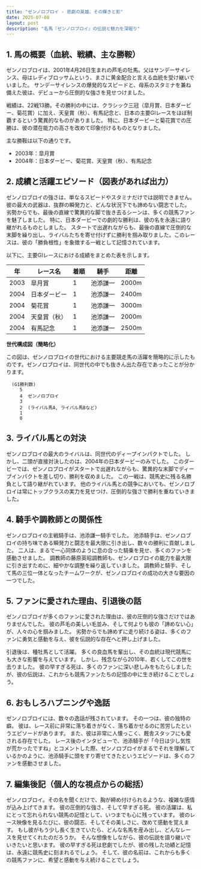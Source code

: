 ```yaml
---
title: "ゼンノロブロイ - 悲劇の英雄、その輝きと影"
date: 2025-07-08
layout: post
description: "名馬『ゼンノロブロイ』の伝説と魅力を深堀り"
---
```


## 1. 馬の概要（血統、戦績、主な勝鞍）

ゼンノロブロイは、2001年4月26日生まれの芦毛の牡馬。父はサンデーサイレンス、母はレディブロッサムという、まさに黄金配合と言える血統を受け継いでいました。  サンデーサイレンスの爆発的なスピードと、母系のスタミナを兼ね備えた彼は、デビューから圧倒的な強さを見せつけました。

戦績は、22戦13勝。その勝利の中には、クラシック三冠（皐月賞、日本ダービー、菊花賞）に加え、天皇賞（秋）、有馬記念と、日本の主要GIレースをほぼ制覇するという驚異的なものがありました。  特に、日本ダービーと菊花賞での圧勝は、彼の潜在能力の高さを改めて印象付けるものとなりました。

主な勝鞍は以下の通りです。

* 2003年：皐月賞
* 2004年：日本ダービー、菊花賞、天皇賞（秋）、有馬記念


## 2. 成績と活躍エピソード（図表があれば出力）


ゼンノロブロイの強さは、単なるスピードやスタミナだけでは説明できません。  彼の最大の武器は、抜群の瞬発力と、どんな状況下でも諦めない闘志でした。  劣勢からでも、最後の直線で驚異的な脚で抜き去るシーンは、多くの競馬ファンを魅了しました。  特に、日本ダービーでの劇的な勝利は、彼の名を永遠に語り継がれるものとしました。  スタートで出遅れながらも、最後の直線で圧倒的な末脚を繰り出し、ライバルたちを寄せ付けずに勝利を掴み取りました。このレースは、彼の「勝負根性」を象徴する一戦として記憶されています。

以下に、主要GIレースにおける成績をまとめた表を示します。

| 年 | レース名       | 着順 | 騎手      | 距離 |
|---|----------------|-----|-------------|-----|
| 2003 | 皐月賞         | 1   | 池添謙一    | 2000m|
| 2004 | 日本ダービー     | 1   | 池添謙一    | 2400m|
| 2004 | 菊花賞         | 1   | 池添謙一    | 3000m|
| 2004 | 天皇賞（秋）   | 1   | 池添謙一    | 2000m|
| 2004 | 有馬記念       | 1   | 池添謙一    | 2500m|


**世代構成図（簡略化）**

この図は、ゼンノロブロイの世代における主要競走馬の活躍を簡略的に示したものです。ゼンノロブロイは、同世代の中でも抜きん出た存在であったことが分かります。

```
  (G1勝利数)
     5
     4  ゼンノロブロイ
     3
     2  (ライバル馬A, ライバル馬Bなど)
     1
     0
```


## 3. ライバル馬との対決

ゼンノロブロイの最大のライバルは、同世代のディープインパクトでした。  しかし、二頭が直接対決したのは、2004年の日本ダービーのみでした。  このダービーでは、ゼンノロブロイがスタートで出遅れながらも、驚異的な末脚でディープインパクトを差し切り、勝利を収めました。  この一戦は、競馬史に残る名勝負として語り継がれています。  他のライバル馬との競争においても、ゼンノロブロイは常にトップクラスの実力を見せつけ、圧倒的な強さで勝利を重ねていきました。


## 4. 騎手や調教師との関係性

ゼンノロブロイの主戦騎手は、池添謙一騎手でした。  池添騎手は、ゼンノロブロイの持ち味である瞬発力と闘志を最大限に引き出し、数々の勝利に貢献しました。  二人は、まるで一心同体のように息の合った騎乗を見せ、多くのファンを感動させました。  調教師の藤原英昭調教師も、ゼンノロブロイの能力を最大限に引き出すために、細やかな調整を繰り返していました。  調教師と騎手、そして馬の三位一体となったチームワークが、ゼンノロブロイの成功の大きな要因の一つでした。


## 5. ファンに愛された理由、引退後の話

ゼンノロブロイが多くのファンに愛された理由は、彼の圧倒的な強さだけではありませんでした。  彼の芦毛の美しい毛並み、そして何よりも彼の「諦めない心」が、人々の心を掴みました。  劣勢からでも諦めずに走り続ける姿は、多くのファンに勇気と感動を与え、彼を伝説的な存在へと押し上げました。

引退後は、種牡馬として活躍。  多くの良血馬を輩出し、その血統は現代競馬にも大きな影響を与えています。  しかし、残念ながら2010年、若くしてこの世を去りました。  彼の早すぎる死は、多くのファンに深い悲しみをもたらしましたが、彼の伝説は、これからも競馬ファンたちの記憶の中に生き続けることでしょう。


## 6. おもしろハプニングや逸話

ゼンノロブロイには、数々の逸話が残されています。  その一つは、彼の独特の癖。  彼は、レース前に非常に落ち着きがなく、落ち着かせるのに苦労したというエピソードがあります。  また、彼は非常に人懐っこく、厩舎スタッフにも愛される存在でした。  レース後のインタビューで、池添騎手が「今日は少し気性が荒かったですね」とコメントした際、ゼンノロブロイがまるでそれを理解しているかのように、池添騎手に頭をすり寄せてきたというエピソードは、多くのファンを感動させました。


## 7. 編集後記（個人的な視点からの総括）

ゼンノロブロイ。その名を聞くだけで、胸が締め付けられるような、複雑な感情が込み上げてきます。  彼の圧倒的な強さ、そして早すぎる死。  彼の活躍は、私にとって忘れられない競馬の記憶として、いつまでも心に残っています。  彼のレース映像を見るたびに、彼の闘志、そしてその美しさに、改めて感動を覚えます。  もし彼がもう少し長く生きていたら、どんな名馬を産み出し、どんなレースを見せてくれたのだろうか。  そんな想像をしながら、彼の伝説を語り継いでいきたいと思います。  彼の早すぎる死は悲劇でしたが、彼の残した功績と記憶は、永遠に競馬史に刻まれるでしょう。  そして、彼の名前は、これからも多くの競馬ファンに、希望と感動を与え続けることでしょう。

